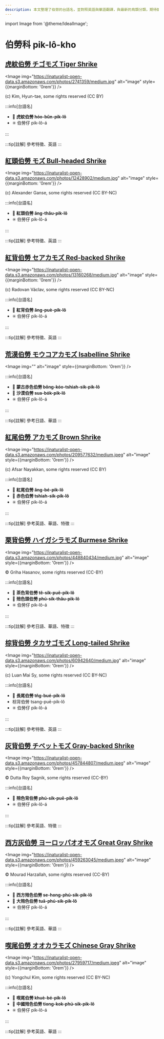 ```yaml
---
description: 本文整理了伯勞的台語名，並對照英語與華語翻譯，與最新的鳥類分類，期待能夠供未來的台語鳥類圖鑑當作參考
---
```


import Image from '@theme/IdealImage';

# 伯勞科 pik-lô-kho

## [虎紋伯勞 チゴモズ Tiger Shrike](https://ebird.org/species/tigshr1)

<Image img="https://inaturalist-open-data.s3.amazonaws.com/photos/2741359/medium.jpg" alt="image" style={{marginBottom: '0rem'}} />

<div className="image-caption">
(c) Kim, Hyun-tae, some rights reserved (CC BY)
</div>

:::info[台語名]

- 🎯 **虎紋伯勞 hóo-bûn-pik-lô**
- ✳️ 伯勞仔 pik-lô-á

:::

:::tip[註解]
參考特徵、英語
:::

## [紅頭伯勞 モズ Bull-headed Shrike](https://ebird.org/species/buhshr1)

<Image img="https://inaturalist-open-data.s3.amazonaws.com/photos/12428902/medium.jpg" alt="image" style={{marginBottom: '0rem'}} />

<div className="image-caption">
(c) Alexander Ganse, some rights reserved (CC BY-NC)
</div>

:::info[台語名]

- 🎯 **紅頭伯勞 âng-thâu-pik-lô**
- ✳️ 伯勞仔 pik-lô-á

:::

:::tip[註解]
參考特徵、英語
:::

## [紅背伯勞 セアカモズ Red-backed Shrike](https://ebird.org/species/rebshr1)

<Image img="https://inaturalist-open-data.s3.amazonaws.com/photos/13160268/medium.jpg" alt="image" style={{marginBottom: '0rem'}} />

<div className="image-caption">
(c) Radovan Václav, some rights reserved (CC BY-NC)
</div>

:::info[台語名]

- 🎯 **紅背伯勞 âng-puè-pik-lô**
- ✳️ 伯勞仔 pik-lô-á

:::

:::tip[註解]
參考特徵、英語
:::

## [荒漠伯勞 モウコアカモズ Isabelline Shrike](https://ebird.org/species/isashr1)

<Image img="" alt="image" style={{marginBottom: '0rem'}} />

<div className="image-caption">
</div>

:::info[台語名]

- 🎯 **蒙古赤色伯勞 bông-kóo-tshiah-sik-pik-lô**
- 🎯 **沙漠伯勞 sua-bo̍k-pik-lô**
- ✳️ 伯勞仔 pik-lô-á

:::

:::tip[註解]
參考日語、華語
:::

## [紅尾伯勞 アカモズ Brown Shrike](https://ebird.org/species/brnshr)

<Image img="https://inaturalist-open-data.s3.amazonaws.com/photos/209577632/medium.jpeg" alt="image" style={{marginBottom: '0rem'}} />

<div className="image-caption">
(c) Afsar Nayakkan, some rights reserved (CC BY)
</div>

:::info[台語名]

- 🎯 **紅尾伯勞 âng-bé-pik-lô**
- 🎯 **赤色伯勞 tshiah-sik-pik-lô**
- ✳️ 伯勞仔 pik-lô-á

:::

:::tip[註解]
參考英語、華語、特徵
:::

## [栗背伯勞 ハイガシラモズ Burmese Shrike](https://ebird.org/species/burshr1)

<Image img="https://inaturalist-open-data.s3.amazonaws.com/photos/448840434/medium.jpg" alt="image" style={{marginBottom: '0rem'}} />

<div className="image-caption">
© Griha Hasanov, some rights reserved (CC-BY)
</div>

:::info[台語名]

- 🎯 **茶色背伯勞 tê-sik-puē-pik-lô**
- 🎯 **殕色頭伯勞 phú-sik-thâu-pik-lô**
- ✳️ 伯勞仔 pik-lô-á

:::

:::tip[註解]
參考日語、華語、特徵
:::

## [棕背伯勞 タカサゴモズ Long-tailed Shrike](https://ebird.org/species/lotshr1)

<Image img="https://inaturalist-open-data.s3.amazonaws.com/photos/60942640/medium.jpg" alt="image" style={{marginBottom: '0rem'}} />

<div className="image-caption">
(c) Luan Mai Sy, some rights reserved (CC BY-NC)
</div>

:::info[台語名]

- 🎯 **長尾伯勞 tn̂g-bué-pik-lô**
- 棕背伯勞 tsang-puē-pik-lô
- ✳️ 伯勞仔 pik-lô-á

:::

:::tip[註解]
參考特徵、英語
:::

## [灰背伯勞 チベットモズ Gray-backed Shrike](https://ebird.org/species/gybshr1)

<Image img="https://inaturalist-open-data.s3.amazonaws.com/photos/457844807/medium.jpeg" alt="image" style={{marginBottom: '0rem'}} />

<div className="image-caption">
© Dutta Roy Sagnik, some rights reserved (CC-BY)
</div>

:::info[台語名]

- 🎯 **殕色背伯勞 phú-sik-puē-pik-lô**
- ✳️ 伯勞仔 pik-lô-á

:::

:::tip[註解]
參考英語、特徵
:::

## [西方灰伯勞 ヨーロッパオオモズ Great Gray Shrike](https://ebird.org/species/norshr1)

<Image img="https://inaturalist-open-data.s3.amazonaws.com/photos/459263045/medium.jpeg" alt="image" style={{marginBottom: '0rem'}} />

<div className="image-caption">
© Mourad Harzallah, some rights reserved (CC-BY)
</div>

:::info[台語名]

- 🎯 **西方殕色伯勞 se-hong-phú-sik-pik-lô**
- 🎯 **大殕色伯勞 tuā-phú-sik-pik-lô**
- ✳️ 伯勞仔 pik-lô-á

:::

:::tip[註解]
參考英語、華語
:::

## [喫尾伯勞 オオカラモズ Chinese Gray Shrike](https://ebird.org/species/chgshr1)

<Image img="https://inaturalist-open-data.s3.amazonaws.com/photos/27959717/medium.jpeg" alt="image" style={{marginBottom: '0rem'}} />

<div className="image-caption">
(c) Yongchul Kim, some rights reserved (CC BY-NC)
</div>

:::info[台語名]

- 🎯 **喫尾伯勞 khuè-bé-pik-lô**
- 🎯 **中國殕色伯勞 tiong-kok-phú-sik-pik-lô**
- ✳️ 伯勞仔 pik-lô-á

:::

:::tip[註解]
參考英語、華語
:::
